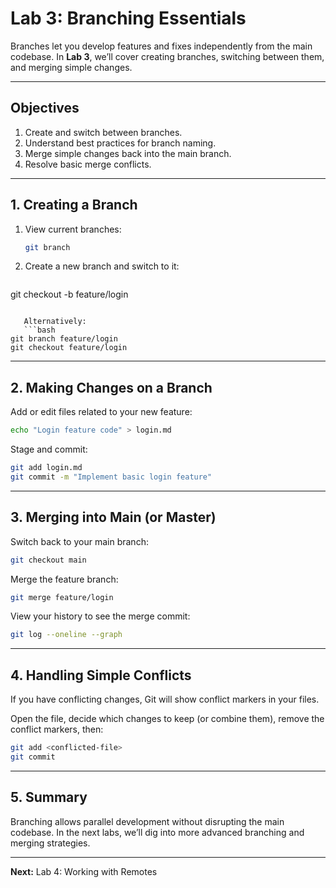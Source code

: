 # Lab 3: Branching Essentials

Branches let you develop features and fixes independently from the main codebase. In **Lab 3**, we’ll cover creating branches, switching between them, and merging simple changes.

---

## Objectives

1. Create and switch between branches.
2. Understand best practices for branch naming.
3. Merge simple changes back into the main branch.
4. Resolve basic merge conflicts.

---

## 1. Creating a Branch

1. View current branches:
   ```bash
   git branch
   ```

2. Create a new branch and switch to it:
   ```bash
git checkout -b feature/login
```

   Alternatively:
   ```bash
git branch feature/login
git checkout feature/login
```

---

## 2. Making Changes on a Branch

Add or edit files related to your new feature:
```bash
echo "Login feature code" > login.md
```

Stage and commit:
```bash
git add login.md
git commit -m "Implement basic login feature"
```

---

## 3. Merging into Main (or Master)

Switch back to your main branch:
```bash
git checkout main
```

Merge the feature branch:
```bash
git merge feature/login
```

View your history to see the merge commit:
```bash
git log --oneline --graph
```

---

## 4. Handling Simple Conflicts

If you have conflicting changes, Git will show conflict markers in your files.

Open the file, decide which changes to keep (or combine them), remove the conflict markers, then:
```bash
git add <conflicted-file>
git commit
```

---

## 5. Summary

Branching allows parallel development without disrupting the main codebase. In the next labs, we’ll dig into more advanced branching and merging strategies.

---

**Next:** Lab 4: Working with Remotes


